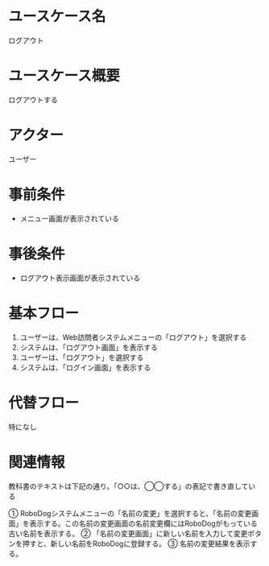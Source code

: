 # ユースケース名
ログアウト
# ユースケース概要
ログアウトする
# アクター
ユーザー
# 事前条件
- メニュー画面が表示されている
# 事後条件
- ログアウト表示画面が表示されている
# 基本フロー
1. ユーザーは、Web訪問者システムメニューの「ログアウト」を選択する
2. システムは、「ログアウト画面」を表示する
3. ユーザーは、「ログアウト」を選択する
4. システムは、「ログイン画面」を表示する

# 代替フロー
特になし
# 関連情報
教科書のテキストは下記の通り。「○○は、◯◯する」の表記で書き直している

① RoboDogシステムメニューの「名前の変更」を選択すると、「名前の変更画面」を表示する。この名前の変更画面の名前変更欄にはRoboDogがもっている古い名前を表示する。
② 「名前の変更画面」に新しい名前を入力して変更ボタンを押すと、新しい名前をRoboDogに登録する。
③ 名前の変更結果を表示する。
